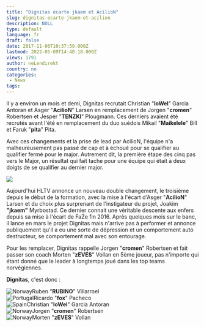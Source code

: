 ```yaml
---
title: "Dignitas écarte jkaem et AcilioN"
slug: dignitas-ecarte-jkaem-et-acilion
description: NULL
type: default
language: fr
draft: false
date: 2017-11-06T10:37:59.000Z
lastmod: 2022-05-09T14:48:18.000Z
views: 1791
author: neLendirekt
country: no
categories:
 - News
tags:
---
```

Il y a environ un mois et demi, Dignitas recrutait Christian "**loWel**" Garcia Antoran et Asger "**AcilioN**" Larsen en remplacement de Jorgen "**cromen**" Robertsen et Jesper "**TENZKI**" Plougmann. Ces derniers avaient été recrutés avant l'été en remplacement du duo suédois Mikail "**Maikelele**" Bill et Faruk "**pita**" Pita.

Avec ces changements et la prise de lead par AcilioN, l'équipe n'a malheureusement pas passé de cap et à échoué pour se qualifier au qualifier fermé pour le major. Autrement dit, la première étape des cinq pas vers le Major, un résultat qui fait tache pour une équipe qui était à deux doigts de se qualifier au dernier major.

![](https://flickshot-ue.s3.eu-west-2.amazonaws.com/flickshot/article/5a00340be28e8/images/ie34z2KMMNxlqM4MbgAw8HKXFJgzzo1dynq29O3j.jpeg)

Aujourd'hui HLTV annonce un nouveau double changement, le troisième depuis le début de la formation, avec la mise à l'écart d'Asger "**AcilioN**" Larsen et du choix plus surprenant de l'instigateur du projet, Joakim **"jkaem"** Myrbostad. Ce dernier connait une véritable descente aux enfers depuis sa mise à l'écart de FaZe fin 2016\. Après quelques mois sur le banc, il lance en mars le projet Dignitas mais n'arrive pas à performer et annonce publiquement qu'il a eu une sorte de dépression et un comportement auto destructeur, se comportement mal avec son entourage.

Pour les remplacer, Dignitas rappelle Jorgen "**cromen**" Robertsen et fait passer son coach Morten "**zEVES**" Vollan en 5ème joueur, pas n'importe qui étant donné que le leader à longtemps joué dans les top teams norvégiennes.

**Dignitas**, c'est donc :

![Norway](/images/countries/no.svg)⁠Ruben "**RUBINO**" Villarroel  
![Portugal](/images/countries/pt.svg)⁠Ricardo "**fox**" Pacheco  
![Spain](/images/countries/es.svg)⁠Christian "**loWel**" Garcia Antoran  
![Norway](/images/countries/no.svg)⁠Jorgen "**cromen**" Robertsen  
![Norway](/images/countries/no.svg)⁠Morten "**zEVES**" Vollan
